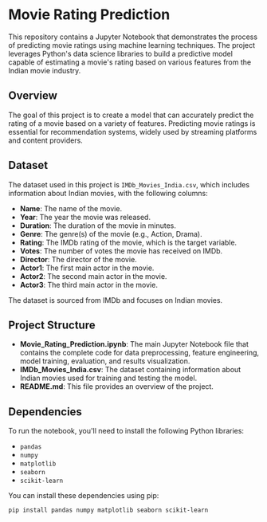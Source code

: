# Movie Rating Prediction

This repository contains a Jupyter Notebook that demonstrates the process of predicting movie ratings using machine learning techniques. The project leverages Python's data science libraries to build a predictive model capable of estimating a movie's rating based on various features from the Indian movie industry.

## Overview

The goal of this project is to create a model that can accurately predict the rating of a movie based on a variety of features. Predicting movie ratings is essential for recommendation systems, widely used by streaming platforms and content providers.

## Dataset

The dataset used in this project is `IMDb_Movies_India.csv`, which includes information about Indian movies, with the following columns:

- **Name**: The name of the movie.
- **Year**: The year the movie was released.
- **Duration**: The duration of the movie in minutes.
- **Genre**: The genre(s) of the movie (e.g., Action, Drama).
- **Rating**: The IMDb rating of the movie, which is the target variable.
- **Votes**: The number of votes the movie has received on IMDb.
- **Director**: The director of the movie.
- **Actor1**: The first main actor in the movie.
- **Actor2**: The second main actor in the movie.
- **Actor3**: The third main actor in the movie.

The dataset is sourced from IMDb and focuses on Indian movies.

## Project Structure

- **Movie_Rating_Prediction.ipynb**: The main Jupyter Notebook file that contains the complete code for data preprocessing, feature engineering, model training, evaluation, and results visualization.
- **IMDb_Movies_India.csv**: The dataset containing information about Indian movies used for training and testing the model.
- **README.md**: This file provides an overview of the project.

## Dependencies

To run the notebook, you'll need to install the following Python libraries:

- `pandas`
- `numpy`
- `matplotlib`
- `seaborn`
- `scikit-learn`

You can install these dependencies using pip:

```bash
pip install pandas numpy matplotlib seaborn scikit-learn
```

